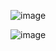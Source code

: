 ![image](https://github.com/user-attachments/assets/13db706b-c53d-450a-8840-f71cf7c46212)


![image](https://github.com/user-attachments/assets/5ab813d7-733b-4bfa-a591-0b463c2bc2b5)


